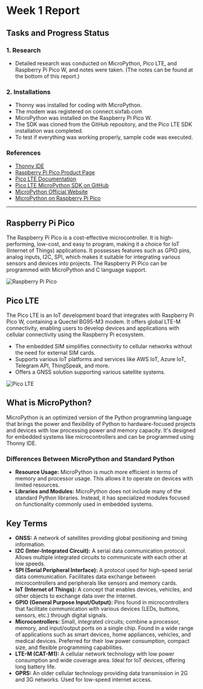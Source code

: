 # Week 1 Report

## Tasks and Progress Status

### 1. Research
- Detailed research was conducted on MicroPython, Pico LTE, and Raspberry Pi Pico W, and notes were taken. (The notes can be found at the bottom of this report.)

### 2. Installations
- Thonny was installed for coding with MicroPython.
- The modem was registered on connect.sixfab.com
- MicroPython was installed on the Raspberry Pi Pico W.
- The SDK was cloned from the GitHub repository, and the Pico LTE SDK installation was completed.
- To test if everything was working properly, sample code was executed.

### References

- [Thonny IDE](https://thonny.org/)
- [Raspberry Pi Pico Product Page](https://www.raspberrypi.com/products/raspberry-pi-pico/)
- [Pico LTE Documentation](https://docs.sixfab.com/docs/sixfab-pico-lte-documentation)
- [Pico LTE MicroPython SDK on GitHub](https://github.com/sixfab/pico_lte_micropython-sdk)
- [MicroPython Official Website](https://micropython.org/)
- [MicroPython on Raspberry Pi Pico](https://www.raspberrypi.com/documentation/microcontrollers/micropython.html)


---

## Raspberry Pi Pico

The Raspberry Pi Pico is a cost-effective microcontroller. It is high-performing, low-cost, and easy to program, making it a choice for IoT (Internet of Things) applications. It possesses features such as GPIO pins, analog inputs, I2C, SPI, which makes it suitable for integrating various sensors and devices into projects. The Raspberry Pi Pico can be programmed with MicroPython and C language support.

![Raspberry Pi Pico](https://www.google.com/url?sa=i&url=https%3A%2F%2Ftr.farnell.com%2Fraspberry-pi%2Fraspberry-pi-pico%2Fraspberry-pi-32bit-arm-cortex%2Fdp%2F3643332&psig=AOvVaw0YJNNQaexOYOp-T_P8tmkU&ust=1707572697684000&source=images&cd=vfe&opi=89978449&ved=0CBIQjRxqFwoTCICaqZKynoQDFQAAAAAdAAAAABAE)

## Pico LTE

The Pico LTE is an IoT development board that integrates with Raspberry Pi Pico W, containing a Quectel BG95-M3 modem. It offers global LTE-M connectivity, enabling users to develop devices and applications with cellular connectivity using the Raspberry Pi ecosystem.


-  The embedded SIM simplifies connectivity to cellular networks without the need for external SIM cards.
-  Supports various IoT platforms and services like AWS IoT, Azure IoT, Telegram API, ThingSpeak, and more.
-  Offers a GNSS solution supporting various satellite systems.

![Pico LTE](https://www.google.com/url?sa=i&url=https%3A%2F%2Fwww.amazon.com%2FSixfab-Pico-Powered-Raspberry-Projects%2Fdp%2FB0CG272GWN&psig=AOvVaw0V1aSqGS3JU1HisVFmSXl5&ust=1707572713315000&source=images&cd=vfe&opi=89978449&ved=0CBIQjRxqFwoTCPCQ-pmynoQDFQAAAAAdAAAAABAR)

## What is MicroPython?

MicroPython is an optimized version of the Python programming    language that brings the power and flexibility of Python to hardware-focused projects and devices with low processing power and memory capacity. It's designed for embedded systems like microcontrollers and can be programmed using Thonny IDE.

### Differences Between MicroPython and Standard Python

- **Resource Usage:** MicroPython is much more efficient in terms of memory and processor usage. This allows it to operate on devices with limited resources.
- **Libraries and Modules:** MicroPython does not include many of the standard Python libraries. Instead, it has specialized modules focused on functionality commonly used in embedded systems.


## Key Terms
- **GNSS:** A network of satellites providing global positioning and timing information.
- **I2C (Inter-Integrated Circuit):** A serial data communication protocol. Allows multiple integrated circuits to communicate with each other at low speeds.
- **SPI (Serial Peripheral Interface):** A protocol used for high-speed serial data communication. Facilitates data exchange between microcontrollers and peripherals like sensors and memory cards.
- **IoT (Internet of Things):** A concept that enables devices, vehicles, and other objects to exchange data over the internet.
- **GPIO (General Purpose Input/Output):** Pins found in microcontrollers that facilitate communication with various devices (LEDs, buttons, sensors, etc.) through digital signals.
- **Microcontrollers:** Small, integrated circuits; combine a processor, memory, and input/output ports on a single chip. Found in a wide range of applications such as smart devices, home appliances, vehicles, and medical devices. Preferred for their low power consumption, compact size, and flexible programming capabilities.
- **LTE-M (CAT-M1):** A cellular network technology with low power consumption and wide coverage area. Ideal for IoT devices, offering long battery life.
- **GPRS:** An older cellular technology providing data transmission in 2G and 3G networks. Used for low-speed internet access.
